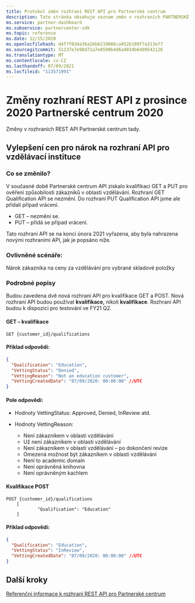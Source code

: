 ```yaml
---
title: Protokol změn rozhraní REST API pro Partnerské centrum
description: Tato stránka obsahuje seznam změn v rozhraních PARTNERSKÉ CENTRUM REST API.
ms.service: partner-dashboard
ms.subservice: partnercenter-sdk
ms.topic: reference
ms.date: 12/15/2020
ms.openlocfilehash: d4f7f034a36a26b6219086ca952b189f7a313ef7
ms.sourcegitcommit: 51237e7e98d71a7e0590b4d6a4034b6409542126
ms.translationtype: MT
ms.contentlocale: cs-CZ
ms.lasthandoff: 07/09/2021
ms.locfileid: "113571991"
---
```

# <a name="december-2020-changes-to-partner-center-rest-apis"></a>Změny rozhraní REST API z prosince 2020 Partnerské centrum 2020

Změny v rozhraních REST API Partnerské centrum tady.

## <a name="enhancements-to-education-pricing-eligibility-apis"></a>Vylepšení cen pro nárok na rozhraní API pro vzdělávací instituce



### <a name="what-has-changed"></a>Co se změnilo?

V současné době Partnerské centrum API získalo kvalifikaci GET a PUT pro ověření způsobilosti zákazníků v oblasti vzdělávání. Rozhraní GET Qualification API se nezmění. Do rozhraní PUT Qualification API jsme ale přidali případ vrácení.

- GET – nezmění se.
- PUT – přidá se případ vrácení.

Tato rozhraní API se na konci února 2021 vyřazena, aby byla nahrazena novými rozhraními API, jak je popsáno níže.

### <a name="scenarios-impacted"></a>Ovlivněné scénáře:

Nárok zákazníka na ceny za vzdělávání pro vybrané skladové položky

### <a name="detail-descriptions"></a>Podrobné popisy

Budou zavedena dvě nová rozhraní API pro kvalifikace GET a POST. Nová rozhraní API budou používat **kvalifikace,** nikoli **kvalifikace**. Rozhraní API budou k dispozici pro testování ve FY21 Q2.

#### <a name="get-qualifications"></a>GET – kvalifikace

```http
GET {customer_id}/qualifications
```

#### <a name="response-example"></a>Příklad odpovědi:

```json
{
  "Qualification": "Education",
  "VettingStatus": "Denied",
  "VettingReason": "Not an education customer",
  "VettingCreatedDate": "07/09/2020: 00:00:00" //UTC
}
```

#### <a name="response-fields"></a>Pole odpovědi: 

- Hodnoty VettingStatus: Approved, Denied, InReview atd.

- Hodnoty VettingReason:
   - Není zákazníkem v oblasti vzdělávání
   - Už není zákazníkem v oblasti vzdělávání
   - Není zákazníkem v oblasti vzdělávání – po dokončení revize
   - Omezená možnost být zákazníkem v oblasti vzdělávání
   - Není to academic domain
   - Není oprávněná knihovna
   - Není oprávněným kachlem
 
#### <a name="post-qualifications"></a>Kvalifikace POST

```http
POST {customer_id}/qualifications
    [
            "Qualification": "Education"
    ]
```

#### <a name="response-example"></a>Příklad odpovědi:

```JSON
{
  "Qualification": "Education",
  "VettingStatus": "InReview",
  "VettingCreatedDate": "07/09/2020: 00:00:00" //UTC
}
```

## <a name="next-steps"></a>Další kroky

[Referenční informace k rozhraní REST API pro Partnerské centrum](partner-center-rest-api-reference.md)
